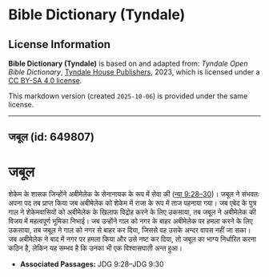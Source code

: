 # Bible Dictionary (Tyndale)

## License Information

**Bible Dictionary (Tyndale)** is based on and adapted from: _Tyndale Open Bible Dictionary_, [Tyndale House Publishers](https://tyndaleopenresources.com/), 2023, which is licensed under a [CC BY-SA 4.0 license](https://creativecommons.org/licenses/by-sa/4.0/legalcode.en).

This markdown version (created `2025-10-06`) is provided under the same license.



--------------------------------

## जबूल (id: 649807)

जबूल
====

शेकेम के शासक जिन्होंने अबीमेलेक के सेनानायक के रूप में सेवा की ([न्या 9:28–30](https://ref.ly/Judg9:28-Judg9:30))। जबूल ने संभवतः अपना पद तब प्राप्त किया जब अबीमेलेक को शेकेम में राजा के रूप में ताज पहनाया गया। जब एबेद के पुत्र गाल ने शेकेमवासियों को अबीमेलेक के खिलाफ विद्रोह करने के लिए उकसाया, तब जबूल ने अबीमेलेक की विजय में महत्वपूर्ण भूमिका निभाई। जब उन्होंने गाल को नगर के बाहर अबीमेलेक पर हमला करने के लिए उकसाया, तब जबूल ने गाल को नगर से बाहर कर दिया, जिससे वह उसके अन्दर वापस नहीं जा सका। जब अबीमेलेक ने बाद में नगर पर हमला किया और उसे नष्ट कर दिया, तो जबूल का भाग्य निर्धारित करना कठिन है, लेकिन यह सम्भव है कि उनका भी एक विश्वासघाती अन्त हुआ।

* **Associated Passages:** JDG 9:28–JDG 9:30

